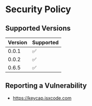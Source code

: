 # Security Policy

## Supported Versions

| Version | Supported          |
| ------- | ------------------ |
| 0.0.1   | :white_check_mark: |
| 0.0.2   | :white_check_mark: |
| 0.6.5   | :white_check_mark: |

## Reporting a Vulnerability

- https://keycap.isxcode.com